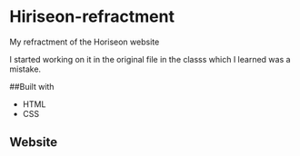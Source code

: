 # Hiriseon-refractment

My refractment of the Horiseon website

I started working on it in the original file in the classs which I learned was a mistake. 

##Built with
* HTML
* CSS

## Website 